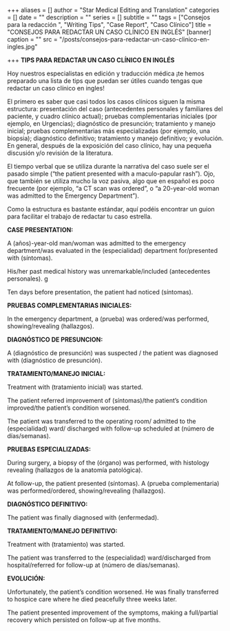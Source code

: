 +++
aliases = []
author = "Star Medical Editing and Translation"
categories = []
date = ""
description = ""
series = []
subtitle = ""
tags = ["Consejos para la redacción ", "Writing Tips", "Case Report", "Caso Clínico"]
title = "CONSEJOS PARA REDACTAR UN CASO CLÍNICO EN INGLÉS"
[banner]
caption = ""
src = "/posts/consejos-para-redactar-un-caso-clinico-en-ingles.jpg"

+++
**TIPS PARA REDACTAR UN CASO CLÍNICO EN INGLÉS**

Hoy nuestros especialistas en edición y traducción médica ¡te hemos preparado una lista de tips que puedan ser útiles cuando tengas que redactar un caso clínico en ingles!

El primero es saber que casi todos los casos clínicos siguen la misma estructura: presentación del caso (antecedentes personales y familiares del paciente, y cuadro clínico actual); pruebas complementarias iniciales (por ejemplo, en Urgencias); diagnóstico de presunción; tratamiento y manejo inicial; pruebas complementarias más especializadas (por ejemplo, una biopsia); diagnóstico definitivo; tratamiento y manejo definitivo; y evolución. En general, después de la exposición del caso clínico, hay una pequeña discusión y/o revisión de la literatura.

El tiempo verbal que se utiliza durante la narrativa del caso suele ser el pasado simple (“the patient presented with a maculo-papular rash”). Ojo, que también se utiliza mucho la voz pasiva, algo que en español es poco frecuente (por ejemplo, “a CT scan was ordered”, o “a 20-year-old woman was admitted to the Emergency Department”).

Como la estructura es bastante estándar, aquí podéis encontrar un guion para facilitar el trabajo de redactar tu caso estrella.

**CASE PRESENTATION:**

A (años)-year-old man/woman was admitted to the emergency department/was evaluated in the (especialidad) department for/presented with (síntomas).

His/her past medical history was unremarkable/included (antecedentes personales). g

Ten days before presentation, the patient had noticed (síntomas).

**PRUEBAS COMPLEMENTARIAS INICIALES:**

In the emergency department, a (prueba) was ordered/was performed, showing/revealing (hallazgos).

**DIAGNÓSTICO DE PRESUNCION:**

A (diagnóstico de presunción) was suspected / the patient was diagnosed with (diagnóstico de presunción).

**TRATAMIENTO/MANEJO INICIAL:**

Treatment with (tratamiento inicial) was started.

The patient referred improvement of (síntomas)/the patient’s condition improved/the patient’s condition worsened.

The patient was transferred to the operating room/ admitted to the (especialidad) ward/ discharged with follow-up scheduled at (número de días/semanas).

**PRUEBAS ESPECIALIZADAS:**

During surgery, a biopsy of the (órgano) was performed, with histology revealing (hallazgos de la anatomía patológica).

At follow-up, the patient presented (síntomas). A (prueba complementaria) was performed/ordered, showing/revealing (hallazgos).

**DIAGNÓSTICO DEFINITIVO:**

The patient was finally diagnosed with (enfermedad).

**TRATAMIENTO/MANEJO DEFINITIVO:**

Treatment with (tratamiento) was started.

The patient was transferred to the (especialidad) ward/discharged from hospital/referred for follow-up at (número de días/semanas).

**EVOLUCIÓN:**

Unfortunately, the patient’s condition worsened. He was finally transferred to hospice care where he died peacefully three weeks later.

The patient presented improvement of the symptoms, making a full/partial recovery which persisted on follow-up at five months.